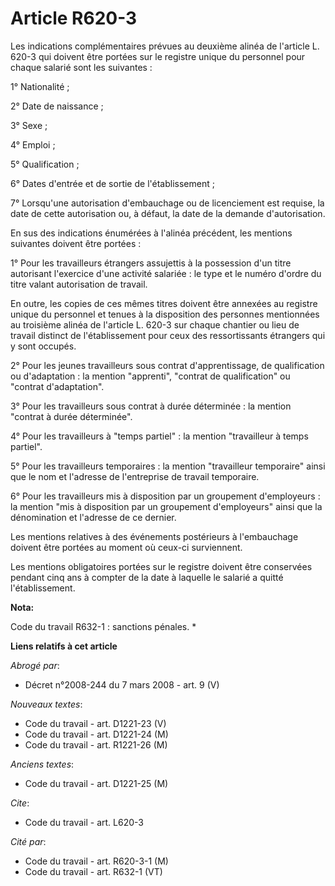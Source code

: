 # Article R620-3

Les indications complémentaires prévues au deuxième alinéa de l'article L. 620-3 qui doivent être portées sur le registre
unique du personnel pour chaque salarié sont les suivantes :

1° Nationalité ;

2° Date de naissance ;

3° Sexe ;

4° Emploi ;

5° Qualification ;

6° Dates d'entrée et de sortie de l'établissement ;

7° Lorsqu'une autorisation d'embauchage ou de licenciement est requise, la date de cette autorisation ou, à défaut, la date
de la demande d'autorisation.

En sus des indications énumérées à l'alinéa précédent, les mentions suivantes doivent être portées :

1° Pour les travailleurs étrangers assujettis à la possession d'un titre autorisant l'exercice d'une activité salariée : le
type et le numéro d'ordre du titre valant autorisation de travail.

En outre, les copies de ces mêmes titres doivent être annexées au registre unique du personnel et tenues à la disposition des
personnes mentionnées au troisième alinéa de l'article L. 620-3 sur chaque chantier ou lieu de travail distinct de
l'établissement pour ceux des ressortissants étrangers qui y sont occupés.

2° Pour les jeunes travailleurs sous contrat d'apprentissage, de qualification ou d'adaptation : la mention "apprenti",
"contrat de qualification" ou "contrat d'adaptation".

3° Pour les travailleurs sous contrat à durée déterminée : la mention "contrat à durée déterminée".

4° Pour les travailleurs à "temps partiel" : la mention "travailleur à temps partiel".

5° Pour les travailleurs temporaires : la mention "travailleur temporaire" ainsi que le nom et l'adresse de l'entreprise de
travail temporaire.

6° Pour les travailleurs mis à disposition par un groupement d'employeurs : la mention "mis à disposition par un groupement
d'employeurs" ainsi que la dénomination et l'adresse de ce dernier.

Les mentions relatives à des événements postérieurs à l'embauchage doivent être portées au moment où ceux-ci surviennent.

Les mentions obligatoires portées sur le registre doivent être conservées pendant cinq ans à compter de la date à laquelle le
salarié a quitté l'établissement.

**Nota:**

Code du travail R632-1 : sanctions pénales. *

**Liens relatifs à cet article**

_Abrogé par_:

  - Décret n°2008-244 du 7 mars 2008 - art. 9 (V)

_Nouveaux textes_:

  - Code du travail - art. D1221-23 (V)
  - Code du travail - art. D1221-24 (M)
  - Code du travail - art. R1221-26 (M)

_Anciens textes_:

  - Code du travail - art. D1221-25 (M)

_Cite_:

  - Code du travail - art. L620-3

_Cité par_:

  - Code du travail - art. R620-3-1 (M)
  - Code du travail - art. R632-1 (VT)
